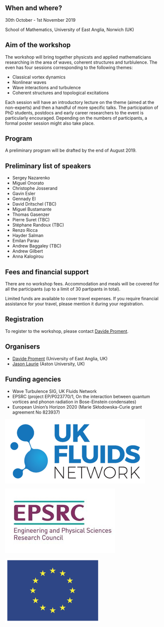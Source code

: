 ## When and where?
30th October - 1st November 2019

School of Mathematics, University of East Anglia, Norwich (UK)

## Aim of the workshop
The workshop will bring together physicsts and applied mathematicians researching in the area of waves, coherent structures and turblulence. The even has four sessions corresponding to the following themes:
- Classical vortex dynamics
- Nonlinear waves
- Wave interactions and turbulence
- Coherent structures and topological excitations

Each session will have an introductory lecture on the theme (aimed at the non-experts) and then a handful of more specific talks.
The participation of PhD students, postdocs and early career researchers to the event is particularly encouraged.
Depending on the numbers of participants, a formal poster session might also take place.

## Program
A preliminary program will be drafted by the end of August 2019.

## Preliminary list of speakers
- Sergey Nazarenko
- Miguel Onorato
- Christophe Josserand
- Gavin Esler
- Gennady El
- David Dritschel (TBC)
- Miguel Bustamante
- Thomas Gasenzer
- Pierre Suret (TBC)
- Stéphane Randoux (TBC)
- Renzo Ricca
- Hayder Salman
- Emilan Parau
- Andrew Baggaley (TBC)
- Andrew Gilbert
- Anna Kalogirou

## Fees and financial support
There are no workshop fees. 
Accommodation and meals will be covered for all the participants (up to a limit of 30 partipants in total).

Limited funds are available to cover travel expenses.
If you require financial assistance for your travel, please mention it during your registration.

## Registration
To register to the workshop, please contact [Davide Proment](mailto:d.proment@uea.ac.uk).

## Organisers
- [Davide Proment](http:davideproment.pythonanywhere.com) (University of East Anglia, UK)
- [Jason Laurie](http://www.jasonlaurie.com/) (Aston University, UK)

## Funding agencies
- Wave Turbulence SIG, UK Fluids Network
- EPSRC (project EP/P023770/1, On the interaction between quantum vortices and phonon radiation in Bose-Einstein condensates)
- European Union’s Horizon 2020 (Marie Skłodowska-Curie grant agreement No 823937)

![](https://github.com/davideproment/WCST2019/raw/master/UKFluidsNetwork.png "UK Fluids Network")

![](https://github.com/davideproment/WCST2019/raw/master/EPSRC.png "EPSRC")

![](https://github.com/davideproment/WCST2019/raw/master/flag_yellow.png "EU flag")

